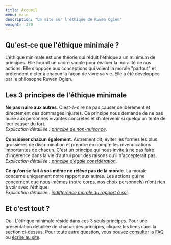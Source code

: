 ```yaml
---
title: Accueil
menu: main
description: "Un site sur l'éthique de Ruwen Ogien"
weight: -270
---
```


## Qu'est-ce que l'éthique minimale ?

<!-- L'éthique minimale est une théorie qui réduit l'éthique à un minimum de principes, tout en s'opposant au moralisme et au paternalisme. Elle défend la liberté pour chacun de de vivre sa vie comme il le veut, sans rendre de compte à une "police morale" qui s'immiscerait partout. Elle a été développée par le philosophe Ruwen Ogien.-->

L'éthique minimale est une théorie qui réduit l'éthique à un minimum de principes. Elle fournit un cadre simple pour évaluer la moralité de nos actions. Elle s'oppose aux conceptions qui voient la morale "partout" et prétendent dicter à chacun la façon de vivre sa vie. Elle a été développée par le philosophe Ruwen Ogien.

## Les 3 principes de l'éthique minimale

**Ne pas nuire aux autres**. C'est-à-dire ne pas causer délibérément et directement des dommages injustes. Ce principe nous demande de ne pas nuire aux personnes vivantes concrètes et d'intervenir si quelqu'un tente de leur causer du tort.<br>*Explication détaillée&nbsp;: [principe de non-nuisance](/page/principe-non-nuisance)*.

**Considérer chacun également**. Autrement dit, éviter les formes les plus grossières de discrimination et prendre en compte les revendications importantes de chacun. C'est un principe qui nous invite à ne pas faire d’ingérence dans la vie d’autrui pour des raisons qu’il n'accepterait pas.<br>*Explication détaillée&nbsp;: [principe d'égale considération](/page/egale-consideration-de-chacun)*.

**Ce qu'on se fait à soi-même ne relève pas de la morale**. La morale concerne uniquement notre rapport aux autres. Les actions qui ne concernent que nous-mêmes (notre corps, nos choix personnels) n'ont rien à voir avec l'éthique.<br>*Explication détaillée&nbsp;: [indifférence morale du rapport à soi](/page/indifference-morale-rapport-a-soi)*.

## Et c'est tout ?

Oui. L'éthique minimale réside dans ces 3 seuls principes. Pour une présentation détaillée de chacun des principes, cliquez les liens dans la section ci-dessus. Pour toute autre question, vous pouvez [consulter la FAQ](/page/faq/) ou [écrire au site](/page/a-propos/#contact).
